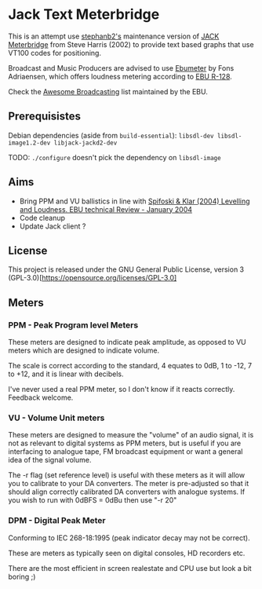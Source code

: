 # Jack Text Meterbridge

This is an attempt use [stephanb2's](https://github.com/stephanb2/jack-meterbridge) maintenance version of [JACK Meterbridge](http://plugin.org.uk/meterbridge/) from Steve Harris (2002) to provide text based graphs that use VT100 codes for positioning.

Broadcast and Music Producers are advised to use [Ebumeter](http://kokkinizita.linuxaudio.org/linuxaudio/) by Fons Adriaensen, which offers loudness metering according to [EBU R-128](https://tech.ebu.ch/publications/r128). 

Check the [Awesome Broadcasting](https://github.com/ebu/awesome-broadcasting) list maintained by the EBU.

## Prerequisistes

Debian dependencies (aside from `build-essential`):
`libsdl-dev libsdl-image1.2-dev libjack-jackd2-dev`

TODO: `./configure` doesn't pick the dependency on `libsdl-image`

## Aims

* Bring PPM and VU ballistics in line with [Spifoski & Klar (2004) Levelling and Loudness. EBU technical Review - January 2004](https://tech.ebu.ch/docs/techreview/trev_297-spikofski_klar.pdf)
* Code cleanup
* Update Jack client ?

## License

This project is released under the GNU General Public License, version 3 (GPL-3.0)[https://opensource.org/licenses/GPL-3.0]

## Meters

### PPM - Peak Program level Meters

These meters are designed to indicate peak amplitude, as opposed to VU meters which are designed to indicate volume.

The scale is correct according to the standard, 4 equates to 0dB, 1 to -12, 7 to +12, and it is linear with decibels.

I've never used a real PPM meter, so I don't know if it reacts correctly. Feedback welcome.
	
### VU - Volume Unit meters

These meters are designed to measure the "volume" of an audio signal, it is not as relevant to digital systems as PPM meters, but is useful if you are interfacing to analogue tape, FM broadcast equipment or want a general idea of the signal volume.

The -r flag (set reference level) is useful with these meters as it will allow you to calibrate to your DA converters. The meter is pre-adjusted so that it should align correctly calibrated DA converters with analogue systems. If you wish to run with 0dBFS = 0dBu then use "-r 20"

### DPM - Digital Peak Meter

Conforming to IEC 268-18:1995 (peak indicator decay may not be correct).

These are meters as typically seen on digital consoles, HD recorders etc.

There are the most efficient in screen realestate and CPU use but look a bit boring ;)

